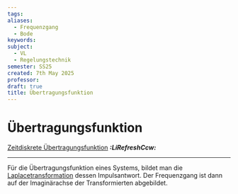 ```yaml
---
tags: 
aliases:
  - Frequenzgang
  - Bode
keywords: 
subject:
  - VL
  - Regelungstechnik
semester: SS25
created: 7th May 2025
professor: 
draft: true
title: Übertragungsfunktion
---
```


# Übertragungsfunktion

[Zeitdiskrete Übertragungsfunktion](Zeitdiskrete%20Übertragungsfunktion.md) ***:LiRefreshCcw:***

---

Für die Übertragungsfunktion eines Systems, bildet man die [Laplacetransformation](Laplacetransformation.md) dessen Impulsantwort. Der Frequenzgang ist dann auf der Imaginärachse der Transformierten abgebildet.

